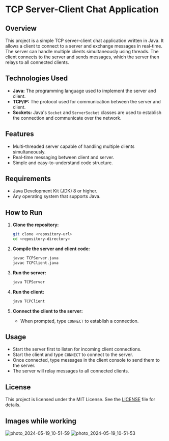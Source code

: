 # TCP Server-Client Chat Application

## Overview

This project is a simple TCP server-client chat application written in Java. It allows a client to connect to a server and exchange messages in real-time. The server can handle multiple clients simultaneously using threads. The client connects to the server and sends messages, which the server then relays to all connected clients.

## Technologies Used

- **Java:** The programming language used to implement the server and client.
- **TCP/IP:** The protocol used for communication between the server and client.
- **Sockets:** Java's `Socket` and `ServerSocket` classes are used to establish the connection and communicate over the network.

## Features

- Multi-threaded server capable of handling multiple clients simultaneously.
- Real-time messaging between client and server.
- Simple and easy-to-understand code structure.

## Requirements

- Java Development Kit (JDK) 8 or higher.
- Any operating system that supports Java.

## How to Run

1. **Clone the repository:**

    ```sh
    git clone <repository-url>
    cd <repository-directory>
    ```

2. **Compile the server and client code:**

    ```sh
    javac TCPServer.java
    javac TCPClient.java
    ```

3. **Run the server:**

    ```sh
    java TCPServer
    ```

4. **Run the client:**

    ```sh
    java TCPClient
    ```

5. **Connect the client to the server:**

    - When prompted, type `CONNECT` to establish a connection.

## Usage

- Start the server first to listen for incoming client connections.
- Start the client and type `CONNECT` to connect to the server.
- Once connected, type messages in the client console to send them to the server.
- The server will relay messages to all connected clients.

## License

This project is licensed under the MIT License. See the [LICENSE](LICENSE) file for details.
## Images while working 
![photo_2024-05-19_10-51-59](https://github.com/Abdelrahman-Elnagar/Server-Client-Chat-Application/assets/126884720/b7ccb38f-630f-403b-8d14-0f093cb6e125)
![photo_2024-05-19_10-51-53](https://github.com/Abdelrahman-Elnagar/Server-Client-Chat-Application/assets/126884720/6957ddf1-3057-4af9-a6e7-8aeaeb588f28)
